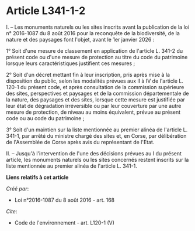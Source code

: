 # Article L341-1-2

I. – Les monuments naturels ou les sites inscrits avant la publication de la loi n° 2016-1087 du 8 août 2016 pour la
reconquête de la biodiversité, de la nature et des paysages font l'objet, avant le 1er janvier 2026 :

1° Soit d'une mesure de classement en application de l'article L. 341-2 du présent code ou d'une mesure de protection au
titre du code du patrimoine lorsque leurs caractéristiques justifient ces mesures ;

2° Soit d'un décret mettant fin à leur inscription, pris après mise à la disposition du public, selon les modalités prévues
aux II à IV de l'article L. 120-1 du présent code, et après consultation de la commission supérieure des sites, perspectives
et paysages et de la commission départementale de la nature, des paysages et des sites, lorsque cette mesure est justifiée
par leur état de dégradation irréversible ou par leur couverture par une autre mesure de protection, de niveau au moins
équivalent, prévue au présent code ou au code du patrimoine ;

3° Soit d'un maintien sur la liste mentionnée au premier alinéa de l'article L. 341-1, par arrêté du ministre chargé des
sites et, en Corse, par délibération de l'Assemblée de Corse après avis du représentant de l'Etat.

II. – Jusqu'à l'intervention de l'une des décisions prévues au I du présent article, les monuments naturels ou les sites
concernés restent inscrits sur la liste mentionnée au premier alinéa de l'article L. 341-1.

**Liens relatifs à cet article**

_Créé par_:

  - Loi n°2016-1087 du 8 août 2016 - art. 168

_Cite_:

  - Code de l'environnement - art. L120-1 (V)

